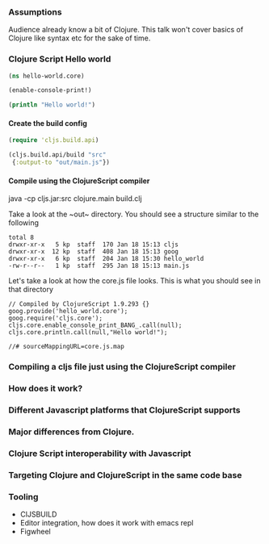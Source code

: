 
### Assumptions

Audience already know a bit of Clojure. This talk won't cover basics of Clojure like syntax etc for the sake of time.

### Clojure Script Hello world

```Clojure
(ns hello-world.core)

(enable-console-print!)

(println "Hello world!")
```

#### Create the build config

```Clojure
(require 'cljs.build.api)

(cljs.build.api/build "src"
 {:output-to "out/main.js"})

```

#### Compile using the ClojureScript compiler

java -cp cljs.jar:src clojure.main build.clj


Take a look at the ~out~ directory. You should see a structure similar to the following

```
total 8
drwxr-xr-x   5 kp  staff  170 Jan 18 15:13 cljs
drwxr-xr-x  12 kp  staff  408 Jan 18 15:13 goog
drwxr-xr-x   6 kp  staff  204 Jan 18 15:30 hello_world
-rw-r--r--   1 kp  staff  295 Jan 18 15:13 main.js

```


Let's take a look at how the core.js file looks. This is what you should see in that directory

```
// Compiled by ClojureScript 1.9.293 {}
goog.provide('hello_world.core');
goog.require('cljs.core');
cljs.core.enable_console_print_BANG_.call(null);
cljs.core.println.call(null,"Hello world!");

//# sourceMappingURL=core.js.map

```





### Compiling a cljs file just using the ClojureScript compiler
### How does it work?
### Different Javascript platforms that ClojureScript supports
### Major differences from Clojure.
### Clojure Script interoperability with Javascript
### Targeting Clojure and ClojureScript in the same code base
### Tooling 
   * ClJSBUILD
   * Editor integration, how does it work with emacs repl
   * Figwheel
